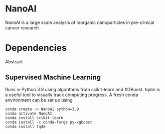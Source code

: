# NanoAI
NanoAI is a large scale analysis of inorganic nanoparticles in pre-clinical cancer research

# Dependencies
Abstract

## Supervised Machine Learning
Runs in Python 3.9 using algorithms from scikit-learn and XGBoost. tqdm is a useful tool to visually track computing progress. A fresh conda environment can be set up using

```
conda create -n NanoAI python=3.9
conda activate NanoAI
conda install scikit-learn
conda install -c conda-forge py-xgboost
conda install tqdm
```

